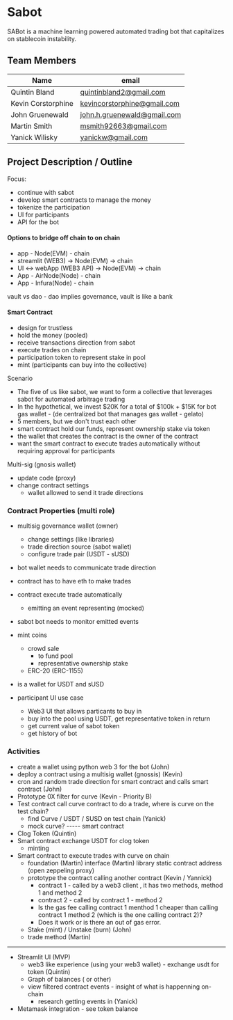 # Sabot
SABot is a machine learning powered automated trading bot that capitalizes on stablecoin instability.

## Team Members

| Name                 | email                       | 
|----------------------|-----------------------------|
| Quintin Bland        | quintinbland2@gmail.com     |
| Kevin Corstorphine   | kevincorstorphine@gmail.com |
| John Gruenewald      | john.h.gruenewald@gmail.com |
| Martin Smith         | msmith92663@gmail.com       |
| Yanick Wilisky       | yanickw@gmail.com           |

## Project Description / Outline

Focus:

* continue with sabot
* develop smart contracts to manage the money
* tokenize the participation
* UI for participants
* API for the bot


#### Options to bridge off chain to on chain

* app - Node(EVM) - chain
* streamlit (WEB3) -> Node(EVM) -> chain
* UI <-> webApp (WEB3 API) -> Node(EVM) -> chain
* App - AirNode(Node) - chain
* App - Infura(Node) - chain

vault vs dao - dao implies governance, vault is like a bank

#### Smart Contract

* design for trustless
* hold the money (pooled)
* receive transactions direction from sabot
* execute trades on chain
* participation token to represent stake in pool
* mint (participants can buy into the collective)

Scenario
* The five of us like sabot, we want to form a collective that leverages sabot for automated arbitrage trading
* In the hypothetical, we invest $20K for a total of $100k + $15K for bot gas wallet - (de centralized bot that manages gas wallet - gelato)
* 5 members, but we don't trust each other
* smart contract hold our funds, represent ownership stake via token
* the wallet that creates the contract is the owner of the contract
* want the smart contract to execute trades automatically without requiring approval for participants

Multi-sig (gnosis wallet)
* update code (proxy)
* change contract settings
    * wallet allowed to send it trade directions

### Contract Properties  (multi role)

* multisig governance wallet (owner)
    * change settings (like libraries)
    * trade direction source (sabot wallet)
    * configure trade pair (USDT - sUSD)
* bot wallet needs to communicate trade direction 
* contract has to have eth to make trades
* contract execute trade automatically 
    * emitting an event representing (mocked)
* sabot bot needs to monitor emitted events
* mint coins
    * crowd sale
       * to fund pool
       * representative ownership stake
    * ERC-20 (ERC-1155)
* is a wallet for USDT and sUSD

* participant UI use case
   * Web3 UI that allows particants to buy in
   * buy into the pool using USDT, get representative token in return
   * get current value of sabot token
   * get history of bot



### Activities

* create a wallet using python web 3 for the bot (John)
* deploy a contract using a multisig wallet (gnossis) (Kevin)
* cron and random trade direction for smart contract and calls smart contract (John)
* Prototype 0X filter for curve (Kevin - Priority B)
* Test contract call curve contract to do a trade, where is curve on the test chain?
    * find Curve / USDT / SUSD on test chain (Yanick)
    * mock curve?
----- smart contract    
* Clog Token (Quintin)
* Smart contract exchange USDT for clog token
    * minting
* Smart contract to execute trades with curve on chain
   * foundation (Martin)
      interface  (Martin)
      library
      static contract address
      (open zeppeling proxy)
   * prototype the contract calling another contract (Kevin / Yannick)
       * contract 1 - called by a web3 client   , it has two methods, method 1 and method 2
       * contract 2 - called by contract 1 - method 2
       * Is the gas fee calling contract 1 menthod 1 cheaper than calling contract 1 method 2 (which is the one calling contract 2)?
       * Does it work or is there an out of gas error.
   * Stake (mint) / Unstake (burn)  (John)
   * trade method  (Martin)
------ 
* Streamlit UI (MVP)
    * web3 like experience (using your web3 wallet) - exchange usdt for token (Quintin)
    * Graph of balances ( or other)
    * view filtered contract events - insight of what is happenning on-chain
        * research getting events in (Yanick)
* Metamask integration - see token balance
